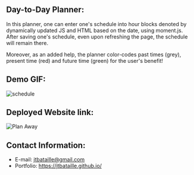 ## Day-to-Day Planner:

In this planner, one can enter one's schedule into hour blocks denoted by dynamically updated JS and HTML based on the date, using moment.js. After saving one's schedule, even upon refreshing the page, the schedule will remain there.

Moreover, as an added help, the planner color-codes past times (grey), present time (red) and future time (green) for the user's benefit!

## Demo GIF:
![schedule](https://user-images.githubusercontent.com/65187093/88464354-fdab7300-ce87-11ea-92f1-ff7303694ae2.gif)

## Deployed Website link:
![Plan Away](https://jtbataille.github.io/Day-to-Day-Planner/)

## Contact Information:
* E-mail: jtbataille@gmail.com
* Portfolio: https://jtbataille.github.io/
